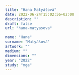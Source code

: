 ```yaml
---
title: "Hana Matyášová"
date: 2022-06-24T15:02:56+02:00
description: ""
draft: false
url: "hana-matyasova"

name: "Hana"
surname: "Matyášová"
artwork: ""
medium: ""
dimensions: ""
year: "2022"
study: "mga"
---
```

